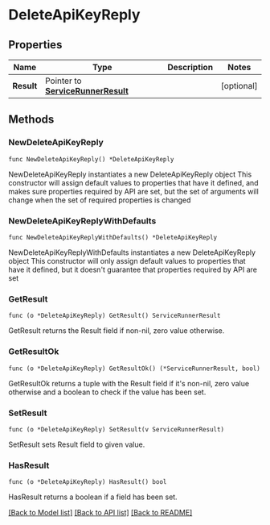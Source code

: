 # DeleteApiKeyReply

## Properties

Name | Type | Description | Notes
------------ | ------------- | ------------- | -------------
**Result** | Pointer to [**ServiceRunnerResult**](ServiceRunnerResult.md) |  | [optional] 

## Methods

### NewDeleteApiKeyReply

`func NewDeleteApiKeyReply() *DeleteApiKeyReply`

NewDeleteApiKeyReply instantiates a new DeleteApiKeyReply object
This constructor will assign default values to properties that have it defined,
and makes sure properties required by API are set, but the set of arguments
will change when the set of required properties is changed

### NewDeleteApiKeyReplyWithDefaults

`func NewDeleteApiKeyReplyWithDefaults() *DeleteApiKeyReply`

NewDeleteApiKeyReplyWithDefaults instantiates a new DeleteApiKeyReply object
This constructor will only assign default values to properties that have it defined,
but it doesn't guarantee that properties required by API are set

### GetResult

`func (o *DeleteApiKeyReply) GetResult() ServiceRunnerResult`

GetResult returns the Result field if non-nil, zero value otherwise.

### GetResultOk

`func (o *DeleteApiKeyReply) GetResultOk() (*ServiceRunnerResult, bool)`

GetResultOk returns a tuple with the Result field if it's non-nil, zero value otherwise
and a boolean to check if the value has been set.

### SetResult

`func (o *DeleteApiKeyReply) SetResult(v ServiceRunnerResult)`

SetResult sets Result field to given value.

### HasResult

`func (o *DeleteApiKeyReply) HasResult() bool`

HasResult returns a boolean if a field has been set.


[[Back to Model list]](../README.md#documentation-for-models) [[Back to API list]](../README.md#documentation-for-api-endpoints) [[Back to README]](../README.md)


